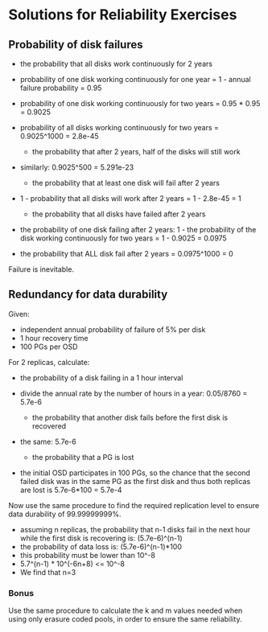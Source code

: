 Solutions for Reliability Exercises
===================================

## Probability of disk failures

  * the probability that all disks work continuously for 2 years

- probability of one disk working continuously for one year = 1 - annual failure
probability = 0.95
- probability of one disk working continuously for two years = 0.95 * 0.95 =
0.9025
- probability of all disks working continuously for two years = 0.9025^1000 =
  2.8e-45

  * the probability that after 2 years, half of the disks will still work

- similarly: 0.9025^500 = 5.291e-23

  * the probability that at least one disk will fail after 2 years

- 1 - probability that all disks will work after 2 years = 1 - 2.8e-45 = 1

  * the probability that all disks have failed after 2 years

- the probability of one disk failing after 2 years: 1 - the probability of
  the disk working continuously for two years = 1 - 0.9025 = 0.0975
- the probability that ALL disk fail after 2 years = 0.0975^1000 = 0

Failure is inevitable.

## Redundancy for data durability

Given:

  * independent annual probability of failure of 5% per disk
  * 1 hour recovery time
  * 100 PGs per OSD

For 2 replicas, calculate:

  * the probability of a disk failing in a 1 hour interval

- divide the annual rate by the number of hours in a year: 0.05/8760 = 5.7e-6

  * the probability that another disk fails before the first disk is recovered

- the same: 5.7e-6

  * the probability that a PG is lost

- the initial OSD participates in 100 PGs, so the chance that the second
  failed disk was in the same PG as the first disk and thus both replicas are
lost is 5.7e-6*100 = 5.7e-4

Now use the same procedure to find the required replication level to ensure
data durability of 99.99999999%.

- assuming n replicas, the probability that n-1 disks fail in the next hour
  while the first disk is recovering is: (5.7e-6)^(n-1)
- the probability of data loss is: (5.7e-6)^(n-1)*100
- this probability must be lower than 10^-8
- 5.7^(n-1) * 10^(-6n+8) <= 10^-8
- We find that n=3

### Bonus

Use the same procedure to calculate the k and m values needed when using only
erasure coded pools, in order to ensure the same reliability.

